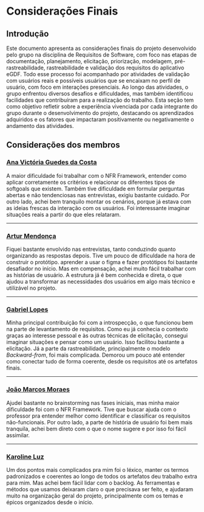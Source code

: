 # Considerações Finais

## Introdução 

Este documento apresenta as considerações finais do projeto desenvolvido pelo grupo na disciplina de Requisitos de Software, com foco nas etapas de documentação, planejamento, elicitação, priorização, modelagem, pré-rastreabilidade, rastreabilidade e validação dos requisitos do aplicativo eGDF. Todo esse processo foi acompanhado por atividades de validação com usuários reais e possíveis usuários que se encaixam no perfil de usuário, com foco em interações presenciais. Ao longo das atividades, o grupo enfrentou diversos desafios e dificuldades, mas também identificou facilidades que contribuíram para a realização do trabalho. Esta seção tem como objetivo refletir sobre a experiência vivenciada por cada integrante do grupo durante o desenvolvimento do projeto, destacando os aprendizados adquiridos e os fatores que impactaram positivamente ou negativamente o andamento das atividades.

## Considerações dos membros

### [Ana Victória Guedes da Costa](https://github.com/navicg)

A maior dificuldade foi trabalhar com o NFR Framework, entender como aplicar corretamente os critérios e relacionar os diferentes tipos de softgoals que existem. Também tive dificuldade em formular perguntas abertas e não tendenciosas nas entrevistas, exigiu bastante cuidado.
Por outro lado, achei bem tranquilo montar os cenários, porque já estava com as ideias frescas da interação com os usuários. Foi interessante imaginar situações reais a partir do que eles relataram.

---

### [Artur Mendonça](https://github.com/ArtyMend07)

Fiquei bastante envolvido nas entrevistas, tanto conduzindo quanto organizando as respostas depois. Tive um pouco de dificuldade na hora de construir o protótipo. aprender a usar o figma e fazer protótipos foi bastante desafiador no início.
Mas em compensação, achei muito fácil trabalhar com as histórias de usuário. A estrutura já é bem conhecida e direta, o que ajudou a transformar as necessidades dos usuários em algo mais técnico e utilizável no projeto.

---

### [Gabriel Lopes](https://github.com/BrzGab)

Minha principal contribuição foi com a introspecção, o que funcionou bem na parte de levantamento de requisitos. Como eu já conhecia o contexto graças ao interesse pessoal e às outras técnicas de elicitação, consegui imaginar situações e pensar como um usuário. Isso facilitou bastante a elicitação.
Já a parte da rastreabilidade, principalmente o modelo *Backward-from*, foi mais complicada. Demorou um pouco até entender como conectar tudo de forma coerente, desde os requisitos até os artefatos finais.

---

### [João Marcos Moraes](https://github.com/JJOAOMARCOSS)

Ajudei bastante no brainstorming nas fases iniciais, mas minha maior dificuldade foi com o NFR Framework. Tive que buscar ajuda com o professor pra entender melhor como identificar e classificar os requisitos não-funcionais.
Por outro lado, a parte de história de usuário foi bem mais tranquila, achei bem direto com o que o nome sugere e por isso foi fácil assimilar.

---

### [Karoline Luz](https://github.com/KarolineLuz)

Um dos pontos mais complicados pra mim foi o léxico, manter os termos padronizados e coerentes ao longo de todos os artefatos deu trabalho extra para mim.
Mas achei bem fácil lidar com o backlog. As ferramentas e métodos que usamos deixaram claro o que precisava ser feito, e ajudaram muito na organização geral do projeto, principalmente com os temas e épicos organizados desde o início.

